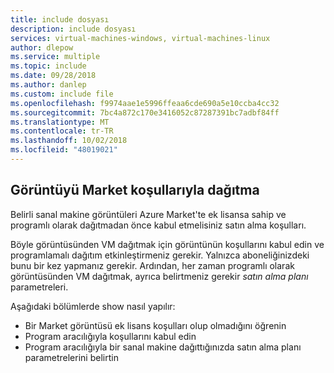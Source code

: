 ```yaml
---
title: include dosyası
description: include dosyası
services: virtual-machines-windows, virtual-machines-linux
author: dlepow
ms.service: multiple
ms.topic: include
ms.date: 09/28/2018
ms.author: danlep
ms.custom: include file
ms.openlocfilehash: f9974aae1e5996ffeaa6cde690a5e10ccba4cc32
ms.sourcegitcommit: 7bc4a872c170e3416052c87287391bc7adbf84ff
ms.translationtype: MT
ms.contentlocale: tr-TR
ms.lasthandoff: 10/02/2018
ms.locfileid: "48019021"
---
```

## <a name="deploy-an-image-with-marketplace-terms"></a>Görüntüyü Market koşullarıyla dağıtma

Belirli sanal makine görüntüleri Azure Market'te ek lisansa sahip ve programlı olarak dağıtmadan önce kabul etmelisiniz satın alma koşulları.  

Böyle görüntüsünden VM dağıtmak için görüntünün koşullarını kabul edin ve programlamalı dağıtım etkinleştirmeniz gerekir. Yalnızca aboneliğinizdeki bunu bir kez yapmanız gerekir. Ardından, her zaman programlı olarak görüntüsünden VM dağıtmak, ayrıca belirtmeniz gerekir *satın alma planı* parametreleri.

Aşağıdaki bölümlerde show nasıl yapılır:

* Bir Market görüntüsü ek lisans koşulları olup olmadığını öğrenin 
* Program aracılığıyla koşullarını kabul edin
* Program aracılığıyla bir sanal makine dağıttığınızda satın alma planı parametrelerini belirtin

